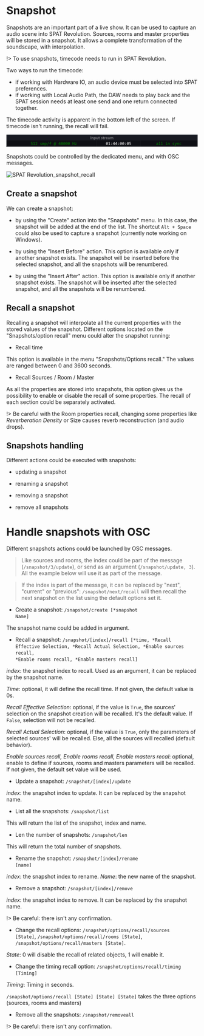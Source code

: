 # Snapshot

Snapshots are an important part of a live show.
It can be used to capture an audio scene into SPAT Revolution.
Sources, rooms and master properties will be stored in a snapshot.
It allows a complete transformation of the soundscape, with interpolation.

!> To use snapshots, timecode needs to run in SPAT Revolution.

Two ways to run the timecode:
- if working with Hardware IO, an audio device must be selected into SPAT preferences.
- if working with Local Audio Path, the DAW needs to play back and the SPAT session needs at least one send and one return connected together.

The timecode activity is apparent in the bottom left of the screen.
If timecode isn't running, the recall will fail.

![Sync ](https://raw.githubusercontent.com/FLUX-SE/doc_images/main/SpatR/Generic/Sync.png)

Snapshots could be controlled by the dedicated menu, and with OSC messages.

![SPAT Revolution_snapshot_recall](include/SpatRevolution_snapshot_recall.gif)

<!-- TODO: update the image -->

## Create a snapshot

We can create a snapshot:
- by using the "Create" action into the "Snapshots" menu.
In this case, the snapshot will be added at the end of the list.
The shortcut <code>Alt + Space</code> could also be used to capture a snapshot (currently note working on Windows).

- by using the "Insert Before" action.
This option is available only if another snapshot exists.
The snapshot will be inserted before the selected snapshot, and all the snapshots will be renumbered.

- by using the "Insert After" action.
This option is available only if another snapshot exists.
The snapshot will be inserted after the selected snapshot, and all the snapshots will be renumbered.


## Recall a snapshot

Recalling a snapshot will interpolate all the current properties with the stored values of the snapshot.
Different options located on the "Snapshots/option recall" menu could alter the snapshot running:

- Recall time

This option is available in the menu "Snapshots/Options recall."
The values are ranged between 0 and 3600 seconds.

- Recall Sources / Room / Master

As all the properties are stored into snapshots, this option gives us the possibility to enable or disable the recall of some properties.
The recall of each section could be separately activated.

!> Be careful with the Room properties recall, changing some properties like _Reverberation Density_ or Size causes reverb reconstruction (and audio drops).

## Snapshots handling

 Different actions could be executed with snapshots:

 - updating a snapshot

 - renaming a snapshot

 - removing a snapshot

 - remove all snapshots

# Handle snapshots with OSC

Different snapshots actions could be launched by OSC messages.

> Like sources and rooms, the index could be part of the message (<code>/snapshot/3/update</code>), or send as an argument (<code>/snapshot/update, 3</code>). All the example below will use it as part of the message.

> If the index is part of the message, it can be replaced by "next", "current" or "previous": <code>/snapshot/next/recall</code> will then recall the next snapshot on the list using the default options set it.

- Create a snapshot: <code>/snapshot/create [*snapshot Name]</code>

The snapshot name could be added in argument.

- Recall a snapshot: <code>/snapshot/[index]/recall [*time, *Recall Effective Selection, *Recall Actual Selection, *Enable sources recall, *Enable rooms recall, *Enable masters recall] </code>

 _index_: the snapshot index to recall. Used as an argument, it can be replaced by the snapshot name.

 _Time_: optional, it will define the recall time. If not given, the default value is 0s.

 _Recall Effective Selection_: optional, if the value is <code>True</code>, the sources' selection on the snapshot creation will be recalled. It's the default value. If <code>False</code>, selection will not be recalled.

 _Recall Actual Selection_: optional, if the value is <code>True</code>, only the parameters of selected sources' will be recalled. Else, all the sources will recalled (default behavior).

_Enable sources recall, Enable rooms recall, Enable masters recal_: optional, enable to define if sources, rooms and masters parameters will be recalled. If not given, the default set value will be used. 


- Update a snapshot: <code>/snapshot/[index]/update </code>

_index_: the snapshot index to update.
It can be replaced by the snapshot name.

- List all the snapshots: <code>/snapshot/list</code>

This will return the list of the snapshot, index and name.

- Len the number of snapshots: <code>/snapshot/len</code>

This will return the total number of snapshots.

- Rename the snapshot: <code>/snapshot/[index]/rename [name]</code>

_index_: the snapshot index to rename.
_Name_: the new name of the snapshot.

- Remove a snapshot: <code>/snapshot/[index]/remove</code>

_index_: the snapshot index to remove.
It can be replaced by the snapshot name.

!> Be careful: there isn't any confirmation.

- Change the recall options: <code>/snapshot/options/recall/sources [State]</code>, <code>/snapshot/options/recall/rooms [State]</code>, <code>/snapshot/options/recall/masters [State]</code>.

_State_: 0 will disable the recall of related objects, 1 will enable it.

- Change the timing recall option:  <code>/snapshot/options/recall/timing [Timing]</code>

_Timing_: Timing in seconds.

<code>/snapshot/options/recall [State] [State] [State]</code> takes the three options (sources, rooms and masters)

- Remove all the snapshots: <code>/snapshot/removeall</code>

!> Be careful: there isn't any confirmation.